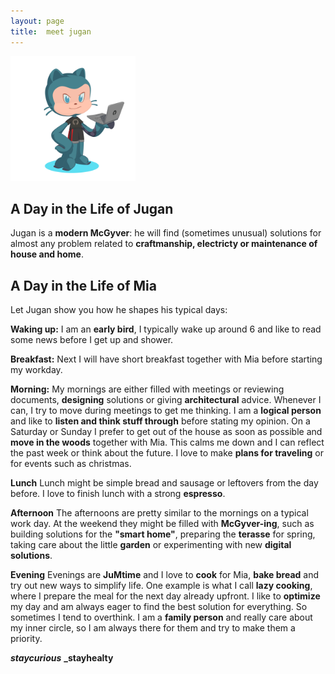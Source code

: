 ```yaml
---
layout: page
title:  meet jugan
--- 
```


<img src="/assets/images/JuMJu.PNG" width="200" height="200">

## A Day in the Life of Jugan

Jugan is a **modern McGyver**: he will find (sometimes unusual) solutions for almost any problem related to **craftmanship, electricty or maintenance of house and home**.

## A Day in the Life of Mia
Let Jugan show you how he shapes his typical days:

**Waking up:**
I am an **early bird**, I typically wake up around 6 and like to read some news before I get up and shower.

**Breakfast:**
Next I will have short breakfast together with Mia before starting my workday.

**Morning:**
My mornings are either filled with meetings or reviewing documents, **designing** solutions or giving **architectural** advice.
Whenever I can, I try to move during meetings to get me thinking.
I am a **logical person** and like to **listen and think stuff through** before stating my opinion.
On a Saturday or Sunday I prefer to get out of the house as soon as possible and **move in the woods** together with Mia.
This calms me down and I can reflect the past week or think about the future.
I love to make **plans for traveling** or for events such as christmas.

**Lunch**
Lunch might be simple bread and sausage or leftovers from the day before.
I love to finish lunch with a strong **espresso**.

**Afternoon**
The afternoons are pretty similar to the mornings on a typical work day.
At the weekend they might be filled with **McGyver-ing**, such as building solutions for the **"smart home"**, preparing the **terasse** for spring, taking care about the little **garden** or experimenting with new **digital solutions**.

**Evening**
Evenings are **JuMtime** and I love to **cook** for Mia, **bake bread** and try out new ways to simplify life.
One example is what I call **lazy cooking**, where I prepare the meal for the next day already upfront.
I like to **optimize** my day and am always eager to find the best solution for everything. So sometimes I tend to overthink.
I am a **family person** and really care about my inner circle, so I am always there for them and try to make them a priority.

**_staycurious_** **_stayhealty**

